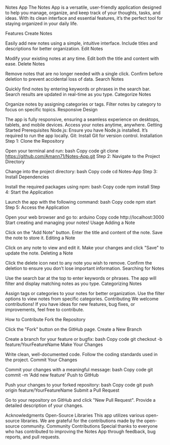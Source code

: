 Notes App
The Notes App is a versatile, user-friendly application designed to help you manage, organize, and keep track of your thoughts, tasks, and ideas. With its clean interface and essential features, it’s the perfect tool for staying organized in your daily life.

Features
Create Notes

Easily add new notes using a simple, intuitive interface.
Include titles and descriptions for better organization.
Edit Notes

Modify your existing notes at any time.
Edit both the title and content with ease.
Delete Notes

Remove notes that are no longer needed with a single click.
Confirm before deletion to prevent accidental loss of data.
Search Notes

Quickly find notes by entering keywords or phrases in the search bar.
Search results are updated in real-time as you type.
Categorize Notes

Organize notes by assigning categories or tags.
Filter notes by category to focus on specific topics.
Responsive Design

The app is fully responsive, ensuring a seamless experience on desktops, tablets, and mobile devices.
Access your notes anytime, anywhere.
Getting Started
Prerequisites
Node.js: Ensure you have Node.js installed. It’s required to run the app locally.
Git: Install Git for version control.
Installation
Step 1: Clone the Repository

Open your terminal and run:
bash
Copy code
git clone https://github.com/Amann71/Notes-App.git
Step 2: Navigate to the Project Directory

Change into the project directory:
bash
Copy code
cd Notes-App
Step 3: Install Dependencies

Install the required packages using npm:
bash
Copy code
npm install
Step 4: Start the Application

Launch the app with the following command:
bash
Copy code
npm start
Step 5: Access the Application

Open your web browser and go to:
arduino
Copy code
http://localhost:3000
Start creating and managing your notes!
Usage
Adding a Note

Click on the "Add Note" button.
Enter the title and content of the note.
Save the note to store it.
Editing a Note

Click on any note to view and edit it.
Make your changes and click "Save" to update the note.
Deleting a Note

Click the delete icon next to any note you wish to remove.
Confirm the deletion to ensure you don’t lose important information.
Searching for Notes

Use the search bar at the top to enter keywords or phrases.
The app will filter and display matching notes as you type.
Categorizing Notes

Assign tags or categories to your notes for better organization.
Use the filter options to view notes from specific categories.
Contributing
We welcome contributions! If you have ideas for new features, bug fixes, or improvements, feel free to contribute.

How to Contribute
Fork the Repository

Click the "Fork" button on the GitHub page.
Create a New Branch

Create a branch for your feature or bugfix:
bash
Copy code
git checkout -b feature/YourFeatureName
Make Your Changes

Write clean, well-documented code.
Follow the coding standards used in the project.
Commit Your Changes

Commit your changes with a meaningful message:
bash
Copy code
git commit -m 'Add new feature'
Push to GitHub

Push your changes to your forked repository:
bash
Copy code
git push origin feature/YourFeatureName
Submit a Pull Request

Go to your repository on GitHub and click "New Pull Request".
Provide a detailed description of your changes.

Acknowledgments
Open-Source Libraries
This app utilizes various open-source libraries. We are grateful for the contributions made by the open-source community.
Community Contributions
Special thanks to everyone who has contributed to improving the Notes App through feedback, bug reports, and pull requests.
